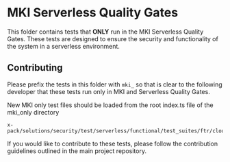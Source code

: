 # MKI Serverless Quality Gates

This folder contains tests that **ONLY** run in the MKI Serverless Quality Gates. These tests are designed to ensure the security and functionality of the system in a serverless environment.

## Contributing

Please prefix the tests in this folder with `mki_` so that is clear to the following developer that these tests run only in MKI and Serverless Quality Gates.

New MKI only test files should be loaded from the root index.ts file of the mki_only directory

```
x-pack/solutions/security/test/serverless/functional/test_suites/ftr/cloud_security_posture/mki_only/index.ts
```

If you would like to contribute to these tests, please follow the contribution guidelines outlined in the main project repository.
